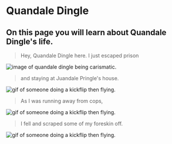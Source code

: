 # Quandale Dingle

## On this page you will learn about Quandale Dingle's life.

> Hey, Quandale Dingle here. I just escaped prison

![image of quandale dingle being carismatic.](https://i1.sndcdn.com/avatars-zxyWtNoHP4m391wt-z0mnTA-t500x500.jpg)

> and staying at Juandale Pringle's house.

![gif of someone doing a kickflip then flying.](https://i.imgur.com/QnI7N.gif)

> As I was running away from cops,

![gif of someone doing a kickflip then flying.](https://media.tenor.com/J5Kw5FyoGXQAAAAM/man-runs-fast.gif)

> I fell and scraped some of my foreskin off.

![gif of someone doing a kickflip then flying.](https://media.tenor.com/b_FZg7BDYkUAAAAd/ishowspeed-goofy.gif)
